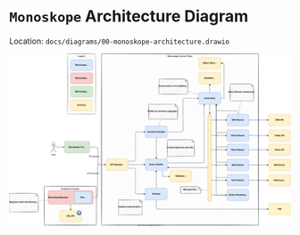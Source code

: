 # `Monoskope` Architecture Diagram

Location: `docs/diagrams/00-monoskope-architecture.drawio`

![Monoskope Architecture Diagram](docs/diagrams/00-monoskope-architecture.svg)

